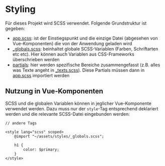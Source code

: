 # Styling

Für dieses Projekt wird SCSS verwendet. Folgende Grundstruktur ist gegeben:

- [app.scss](src/assets/styles/app.scss): ist der Einstiegspunkt und die einzige Datei (abgesehen von Vue-Komponenten) die von der Anwendung geladen wird
- [_globals.scss](src/assets/styles/_globals.scss): beinhaltet globale SCSS-Variablen (Farben, Schriftarten etc etc). Hier können auch Variablen aus CSS-Frameworks überschrieben werden
- [partials](src/assets/styles/partials): hier werden spezifische Bereiche zusammengefasst (z.B. alles was Texte angeht in [_texts.scss](src/assets/styles/partials/_texts.scss)). Diese Partials müssen dann in [app.scss](src/assets/styles/app.scss) importiert werden

## Nutzung in Vue-Komponenten

SCSS und die globalen Variablen können in jeglicher Vue-Komponente verwendet werden. Dazu muss nur der ``style``-Tag entsprechend deklariert werden und die relevante SCSS-Datei eingebunden werden:

```vue
// andere Tags

<style lang="scss" scoped>
    @import "~/assets/styles/_globals.scss";

    h1 {
        color: $primary;    
    }
</style>
```